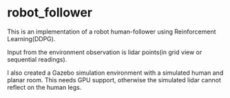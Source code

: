# robot_follower

This is an implementation of a robot human-follower using Reinforcement Learning(DDPG).

Input from the environment observation is lidar points(in grid view or sequential readings).

I also created a Gazebo simulation environment with a simulated human and planar room. This needs GPU support, otherwise the simulated lidar cannot reflect on the human legs. 
